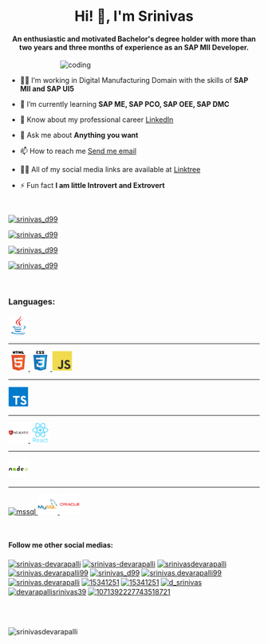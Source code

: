 <h1 align="center">Hi! 👋, I'm Srinivas</h1>
<h4 align="center">An enthusiastic and motivated Bachelor's degree holder with more than two years and three months of experience as an <b>SAP MII Developer</b>.</h4>
<img align="right" alt="coding" width="400" src="https://gist.githubusercontent.com/MedRedha/fd8e2481bde2610c96b9aafde543879c/raw/88624e8d31c4295973dcb7c900dacf0edc0a6d99/coding.gif">
<br>

- 👩‍💻 I’m working in Digital Manufacturing Domain with the skills of  <b>**SAP MII and SAP UI5**</b><br>

- 🌱 I’m currently learning <b>**SAP ME, SAP PCO, SAP OEE, SAP DMC**</b><br>

- 📄 Know about my professional career <a href="https://www.linkedin.com/in/srinivas-devarapalli" target="_blank"> LinkedIn </a> <br>

- 💬 Ask me about **Anything you want** <br>

- 📫 How to reach me <a href="mailto:devarapallisrinivas39@gmail.com">Send me email</a>

- 🙋‍♂️ All of my social media links are available at <a href="https://www.linktr.ee/srinivas.devarapalli" target="_blank">Linktree</a> <br>

- ⚡ Fun fact **I am little Introvert and Extrovert** <br>

<br>
<p align="left"> <a href="http://linktr.ee/srinivas.devarapalli" target="blank"><img src="https://img.shields.io/twitter/follow/srinivas.devarapalli?logo=linktree&style=for-the-badge" alt="srinivas_d99" /></a> </p>

<p align="left"> <a href="https://www.linkedin.com/in/srinivas-devarapalli" target="blank"><img src="https://img.shields.io/twitter/follow/srinivas.devarapalli?logo=linkedin&style=for-the-badge" alt="srinivas_d99" /></a> </p>

<p align="left"> <a href="https://people.sap.com/srinivasdevarapalli" target="blank"><img src="https://img.shields.io/twitter/follow/srinivasdevarapalli?logo=sap&style=for-the-badge" alt="srinivas_d99" /></a> </p>

<p align="left"> <a href="https://twitter.com/srinivas_d99" target="blank"><img src="https://img.shields.io/twitter/follow/srinivas_d99?logo=twitter&style=for-the-badge" alt="srinivas_d99" /></a> </p>

<br>

  <h3 align="left">Languages:</h3>

 <p align="left"> 

  <a href="https://www.java.com" target="_blank" rel="noreferrer"> <img src="https://raw.githubusercontent.com/devicons/devicon/master/icons/java/java-original.svg" alt="java" width="40" height="40"/> </a> 
<hr>
<a href="https://www.w3schools.com/html/default.asp" target="_blank" rel="noreferrer"> <img src="https://raw.githubusercontent.com/devicons/devicon/master/icons/html5/html5-original-wordmark.svg" alt="html5" width="40" height="40"/> </a> 
<a href="https://www.w3schools.com/css/" target="_blank" rel="noreferrer"> <img src="https://raw.githubusercontent.com/devicons/devicon/master/icons/css3/css3-original-wordmark.svg" alt="css3" width="40" height="40"/> </a> 
<a href="https://www.w3schools.com/js/default.asp" target="_blank" rel="noreferrer"> <img src="https://raw.githubusercontent.com/devicons/devicon/master/icons/javascript/javascript-original.svg" alt="javascript" width="40" height="40"/> </a> 
<hr>
<a href="https://www.typescriptlang.org/" target="_blank" rel="noreferrer"> <img src="https://raw.githubusercontent.com/devicons/devicon/master/icons/typescript/typescript-original.svg" alt="typescript" width="40" height="40"/> </a> 
<hr>
<a href="https://angular.io" target="_blank" rel="noreferrer"> <img src="https://raw.githubusercontent.com/devicons/devicon/master/icons/angularjs/angularjs-original-wordmark.svg" alt="angularjs" width="40" height="40"/> </a> 
<a href="https://reactjs.org/" target="_blank" rel="noreferrer"> <img src="https://raw.githubusercontent.com/devicons/devicon/master/icons/react/react-original-wordmark.svg" alt="react" width="40" height="40"/> </a> 
<hr>
<a href="https://nodejs.org" target="_blank" rel="noreferrer"> <img src="https://raw.githubusercontent.com/devicons/devicon/master/icons/nodejs/nodejs-original-wordmark.svg" alt="nodejs" width="40" height="40"/> </a> 
<hr>
<a href="https://www.microsoft.com/en-us/sql-server" target="_blank" rel="noreferrer"> <img src="https://www.svgrepo.com/show/303229/microsoft-sql-server-logo.svg" alt="mssql" width="40" height="40"/> </a> 
<a href="https://www.mysql.com/" target="_blank" rel="noreferrer"> <img src="https://raw.githubusercontent.com/devicons/devicon/master/icons/mysql/mysql-original-wordmark.svg" alt="mysql" width="40" height="40"/> </a> 
<a href="https://www.oracle.com/" target="_blank" rel="noreferrer"> <img src="https://raw.githubusercontent.com/devicons/devicon/master/icons/oracle/oracle-original.svg" alt="oracle" width="40" height="40"/> </a> 
</p><br>
<h4 align="left">Follow me other social medias:</h4>
<p align="left">
<a href="http://linktr.ee/srinivas.devarapalli" target="blank"><img align="center" src="https://upload.wikimedia.org/wikipedia/en/b/bf/Linktree_logo.svg" alt="srinivas-devarapalli" height="30" width="40" /></a>
<a href="https://linkedin.com/in/srinivas-devarapalli" target="blank"><img align="center" src="https://upload.wikimedia.org/wikipedia/commons/f/f8/LinkedIn_icon_circle.svg" alt="srinivas-devarapalli" height="30" width="40" /></a>
<a href="https://people.sap.com/srinivasdevarapalli" target="blank"><img align="center" src="https://logos-download.com/wp-content/uploads/2016/08/SAP_logo.png" alt="srinivasdevarapalli" height="30" width="40" /></a>
<a href="https://instagram.com/srinivas.devarapalli99" target="blank"><img align="center" src="https://raw.githubusercontent.com/rahuldkjain/github-profile-readme-generator/master/src/images/icons/Social/instagram.svg" alt="srinivas.devarapalli99" height="30" width="40" /></a>
<a href="https://twitter.com/srinivas_d99" target="blank"><img align="center" src="https://raw.githubusercontent.com/rahuldkjain/github-profile-readme-generator/master/src/images/icons/Social/twitter.svg" alt="srinivas_d99" height="30" width="40" /></a>
<a href="https://fb.com/srinivas.devarapalli99" target="blank"><img align="center" src="https://raw.githubusercontent.com/rahuldkjain/github-profile-readme-generator/master/src/images/icons/Social/facebook.svg" alt="srinivas.devarapalli99" height="30" width="40" /></a>
<a href="https://www.youtube.com/c/srinivas.devarapalli" target="blank"><img align="center" src="https://raw.githubusercontent.com/rahuldkjain/github-profile-readme-generator/master/src/images/icons/Social/youtube.svg" alt="srinivas.devarapalli" height="30" width="40" /></a>
<a href="https://open.spotify.com/user/31pyeonra5e4rgj4o7ll2nczprqe" target="blank"><img align="center" src="https://upload.wikimedia.org/wikipedia/commons/0/00/Spotify_logo_horizontal_white.jpg" alt="15341251" height="30" width="40" /></a>
<a href="https://stackoverflow.com/users/15341251" target="blank"><img align="center" src="https://upload.wikimedia.org/wikipedia/commons/e/ef/Stack_Overflow_icon.svg" alt="15341251" height="30" width="40" /></a>
<a href="https://www.hackerrank.com/d_srinivas" target="blank"><img align="center" src="https://raw.githubusercontent.com/rahuldkjain/github-profile-readme-generator/master/src/images/icons/Social/hackerrank.svg" alt="d_srinivas" height="30" width="40" /></a>
<a href="https://www.hackerearth.com/devarapallisrinivas39" target="blank"><img align="center" src="https://raw.githubusercontent.com/rahuldkjain/github-profile-readme-generator/master/src/images/icons/Social/hackerearth.svg" alt="devarapallisrinivas39" height="30" width="40" /></a>
<a href="https://discord.gg/1071392227743518721" target="blank"><img align="center" src="https://raw.githubusercontent.com/rahuldkjain/github-profile-readme-generator/master/src/images/icons/Social/discord.svg" alt="1071392227743518721" height="30" width="40" /></a>
</p>
<br><br>
<p><img align="center" src="https://github-readme-streak-stats.herokuapp.com/?user=srinivasdevarapalli&" alt="srinivasdevarapalli" /></p>
